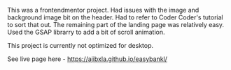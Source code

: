 This was a frontendmentor project. Had issues with the image and background image bit on the header. Had to refer to Coder Coder's tutorial to sort that out. The remaining part of the landing page was relatively easy. Used the GSAP librarry to add a bit of scroll animation.

This project is currently not optimized for desktop.

See live page here - https://ajibxla.github.io/easybankl/
